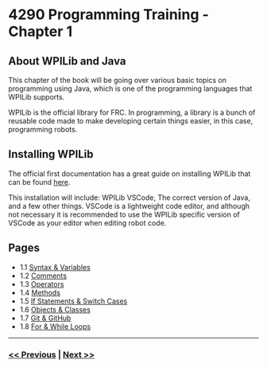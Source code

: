 # 4290 Programming Training - Chapter 1
## About WPILib and Java
This chapter of the book will be going over various basic topics on programming using Java, which is one of the programming languages that WPILib supports.

WPILib is the official library for FRC. In programming, a library is a bunch of reusable code made to make developing certain things easier, in this case, programming robots.

## Installing WPILib
The official first documentation has a great guide on installing WPILib that can be found [here](https://docs.wpilib.org/en/stable/docs/zero-to-robot/step-2/wpilib-setup.html).

This installation will include: WPILib VSCode, The correct version of Java, and a few other things. VSCode is a lightweight code editor, and although not necessary it is recommended to use the WPILib specific version of VSCode as your editor when editing robot code. 

## Pages
- 1.1 [Syntax & Variables](./1_syntax_variables.md)
- 1.2 [Comments](./2_comments.md)
- 1.3 [Operators](./3_operators.md)
- 1.4 [Methods](./4_methods.md)
- 1.5 [If Statements & Switch Cases](./5_if_switch_statements.md)
- 1.6 [Objects & Classes](./6_object_oriented_basics.md)
- 1.7 [Git & GitHub](./7_git_github.md)
- 1.8 [For & While Loops](./8_for_while_loops.md)

---

### [<< Previous](../) | [Next >>](./1_syntax_variables.md)